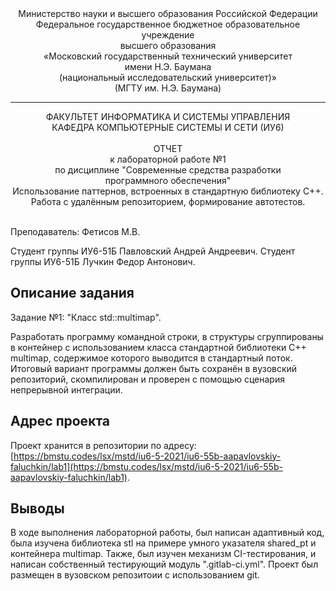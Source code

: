 <div align="center">
Министерство науки и высшего образования Российской Федерации <br />
Федеральное государственное бюджетное образовательное учреждение <br />
высшего образования <br />
«Московский государственный технический университет <br />
имени Н.Э. Баумана <br />
(национальный исследовательский университет)» <br />
(МГТУ им. Н.Э. Баумана)
</div>
<hr />
<div align="center">
ФАКУЛЬТЕТ ИНФОРМАТИКА И СИСТЕМЫ УПРАВЛЕНИЯ <br />
КАФЕДРА КОМПЬЮТЕРНЫЕ СИСТЕМЫ И СЕТИ (ИУ6)
</div>
<br />
<div align="center">
ОТЧЕТ <br />
к лабораторной работе №1 <br />
по дисциплине "Современные средства разработки <br />
программного обеспечения" <br />
Использование паттернов, встроенных в стандартную библиотеку С++.<br />
Работа с удалённым репозиторием, формирование автотестов.
</div>
<br />

Преподаватель: Фетисов М.В.

Студент группы ИУ6-51Б Павловский Андрей Андреевич.
Студент группы ИУ6-51Б Лучкин Федор Антонович.

## Описание задания

Задание №1: "Класс std::multimap".

Разработать программу командной строки, в структуры сгруппированы в контейнер с использованием класса стандартной библиотеки C++ multimap, содержимое которого выводится в стандартный поток. Итоговый вариант программы должен быть сохранён в вузовский репозиторий, скомпилирован и проверен с помощью сценария непрерывной интеграции.

## Адрес проекта

Проект хранится в репозитории по адресу: [https://bmstu.codes/lsx/mstd/iu6-5-2021/iu6-55b-aapavlovskiy-faluchkin/lab1](https://bmstu.codes/lsx/mstd/iu6-5-2021/iu6-55b-aapavlovskiy-faluchkin/lab1).

## Выводы

В ходе выполнения лабораторной работы, был написан адаптивный код, была изучена библиотека stl на примере умного указателя shared_pt и контейнера multimap. Также, был изучен механизм CI-тестирования, и написан собственный тестирующий модуль ".gitlab-ci.yml". Проект был размещен в вузовском репозитоии с использованием git.
